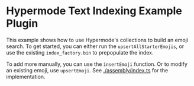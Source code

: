 # Hypermode Text Indexing Example Plugin

This example shows how to use Hypermode's collections to build an emoji search. To get started, you can either run the `upsertAllStarterEmojis`, or use the existing `index_factory.bin` to prepopulate the index.

To add more manually, you can use the `insertEmoji` function. Or to modify an existing emoji, use `upsertEmoji`.
See [./assembly/index.ts](./assembly/index.ts) for the implementation.

